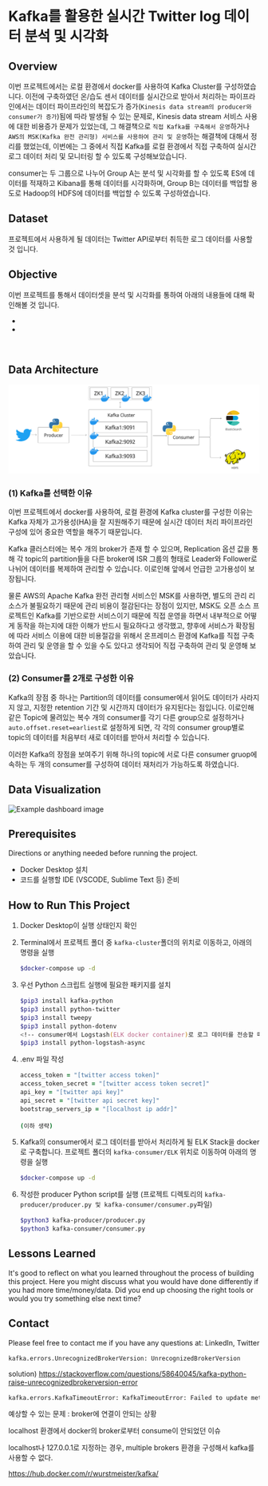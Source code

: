 # **Kafka를 활용한 실시간 Twitter log 데이터 분석 및 시각화**

## **Overview**

이번 프로젝트에서는 로컬 환경에서 docker를 사용하여 Kafka Cluster를 구성하였습니다. 이전에 구축하였던 온/습도 센서 데이터를 실시간으로 받아서 처리하는 파이프라인에서는 데이터 파이프라인의 복잡도가 증가(`Kinesis data stream의 producer와 consumer가 증가`)됨에 따라 발생될 수 있는 문제로, Kinesis data stream 서비스 사용에 대한 비용증가 문제가 있었는데, 그 해결책으로 `직접 Kafka를 구축해서 운영`하거나 `AWS의 MSK(Kafka 완전 관리형) 서비스를 사용하여 관리 및 운영`하는 해결책에 대해서 정리를 했었는데, 이번에는 그 중에서 직접 Kafka를 로컬 환경에서 직접 구축하여 실시간 로그 데이터 처리 및 모니터링 할 수 있도록 구성해보았습니다. 

consumer는 두 그룹으로 나누어 Group A는 분석 및 시각화를 할 수 있도록 ES에 데이터를 적재하고 Kibana를 통해 데이터를 시각화하며, Group B는 데이터를 백업할 용도로 Hadoop의 HDFS에 데이터를 백업할 수 있도록 구성하였습니다.

## **Dataset**

프로젝트에서 사용하게 될 데이터는 Twitter API로부터 취득한 로그 데이터를 사용할 것 입니다. 

## **Objective**

이번 프로젝트를 통해서 데이터셋을 분석 및 시각화를 통하여 아래의 내용들에 대해 확인해볼 것 입니다.

- 
- 

<br/>

## **Data Architecture**

![Example architecture image](assets/220724_kafka_twitter_log.png)

### **(1) Kafka를 선택한 이유**

이번 프로젝트에서 docker를 사용하여, 로컬 환경에 Kafka cluster를 구성한 이유는 Kafka 자체가 고가용성(HA)을 잘 지원해주기 때문에 실시간 데이터 처리 파이프라인 구성에 있어 중요한 역할을 해주기 때문입니다.

Kafka 클러스터에는 복수 개의 broker가 존재 할 수 있으며, Replication 옵션 값을 통해 각 topic의 partition들을 다른 broker에 ISR 그룹의 형태로 Leader와 Follower로 나뉘어 데이터를 복제하여 관리할 수 있습니다. 이로인해 앞에서 언급한 고가용성이 보장됩니다. 

물론 AWS의 Apache Kafka 완전 관리형 서비스인 MSK를 사용하면, 별도의 관리 리소스가 불필요하기 때문에 관리 비용이 절감된다는 장점이 있지만, MSK도 오픈 소스 프로젝트인 Kafka를 기반으로한 서비스이기 때문에 직접 운영을 하면서 내부적으로 어떻게 동작을 하는지에 대한 이해가 반드시 필요하다고 생각했고, 향후에 서비스가 확장됨에 따라 서비스 이용에 대한 비용절감을 위해서 온프레미스 환경에 Kafka를 직접 구축하여 관리 및 운영을 할 수 있을 수도 있다고 생각되어 직접 구축하여 관리 및 운영해 보았습니다. 

### **(2) Consumer를 2개로 구성한 이유**

Kafka의 장점 중 하나는 Partition의 데이터를 consumer에서 읽어도 데이터가 사라지지 않고, 지정한 retention 기간 및 시간까지 데이터가 유지된다는 점입니다. 
이로인해 같은 Topic에 물려있는 복수 개의 consumer를 각기 다른 group으로 설정하거나 `auto.offset.reset=earliest`로 설정하게 되면, 각 각의 consumer group별로 topic의 데이터를 처음부터 새로 데이터를 받아서 처리할 수 있습니다. 

이러한 Kafka의 장점을 보여주기 위해 하나의 topic에 서로 다른 consumer gruop에 속하는 두 개의 consumer를 구성하여 데이터 재처리가 가능하도록 하였습니다. 

## **Data Visualization**

![Example dashboard image](example-dashboard.png)

## Prerequisites

Directions or anything needed before running the project.

- Docker Desktop 설치
- 코드를 실행할 IDE (VSCODE, Sublime Text 등) 준비

## How to Run This Project 

1. Docker Desktop이 실행 상태인지 확인
2. Terminal에서 프로젝트 폴더 중 `kafka-cluster`폴더의 위치로 이동하고, 아래의 명령을 실행
    ```zsh
    $docker-compose up -d
    ```
3. 우선 Python 스크립트 실행에 필요한 패키지를 설치
    ```zsh
    $pip3 install kafka-python
    $pip3 install python-twitter
    $pip3 install tweepy
    $pip3 install python-dotenv
    <!-- consumer에서 Logstash(ELK docker container)로 로그 데이터를 전송할 때 사용 -->
    $pip3 install python-logstash-async
    ```
4. .env 파일 작성
    ```zsh
    access_token = "[twitter access token]"
    access_token_secret = "[twitter access token secret]"
    api_key = "[twitter api key]"
    api_secret = "[twitter api secret key]"
    bootstrap_servers_ip = "[localhost ip addr]"
    
    (이하 생략)
    ```
5. Kafka의 consumer에서 로그 데이터를 받아서 처리하게 될 ELK Stack을 docker로 구축합니다. 프로젝트 폴더의 `kafka-consumer/ELK` 위치로 이동하여 아래의 명령을 실행 

    ```zsh
    $docker-compose up -d
    ```
5. 작성한 producer Python script를 실행 (프로젝트 디렉토리의 `kafka-producer/producer.py 및 kafka-consumer/consumer.py`파일)
    ```zsh
    $python3 kafka-producer/producer.py
    $python3 kafka-consumer/consumer.py
    ```


## Lessons Learned

It's good to reflect on what you learned throughout the process of building this project. Here you might discuss what you would have done differently if you had more time/money/data. Did you end up choosing the right tools or would you try something else next time?

## Contact

Please feel free to contact me if you have any questions at: LinkedIn, Twitter


```zsh
kafka.errors.UnrecognizedBrokerVersion: UnrecognizedBrokerVersion
```
solution)
https://stackoverflow.com/questions/58640045/kafka-python-raise-unrecognizedbrokerversion-error

```zsh
kafka.errors.KafkaTimeoutError: KafkaTimeoutError: Failed to update metadata after 60.0 secs.
```
예상할 수 있는 문제 : broker에 연결이 안되는 상황

localhost 환경에서 docker의 broker로부터 consume이 안되었던 이슈

localhost나 127.0.0.1로 지정하는 경우, multiple brokers 환경을 구성해서 kafka를 사용할 수 없다.

https://hub.docker.com/r/wurstmeister/kafka/
